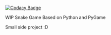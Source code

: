 
[![Codacy Badge](https://api.codacy.com/project/badge/Grade/ff28c11954bf43bab9c0ab39224a6a4d)](https://app.codacy.com/app/iiYuuki/python_snake?utm_source=github.com&utm_medium=referral&utm_content=iiYuuki/python_snake&utm_campaign=Badge_Grade_Dashboard)

WIP Snake Game Based on Python and PyGame

Small side project :D
